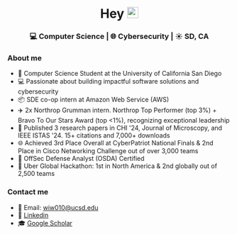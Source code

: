 <div align="center">
  <h1> Hey <img src="https://media.giphy.com/media/hvRJCLFzcasrR4ia7z/giphy.gif" width="25px"></h1>
</div>
 

<div align="center">
<h3> 💻 Computer Science | 🌐 Cybersecurity | ☀️ SD, CA </h3> 
</div>

### About me 

- 📓   Computer Science Student at the University of California San Diego
- 💻  Passionate about building impactful software solutions and cybersecurity
- 📦 SDE co-op intern at Amazon Web Service (AWS)
- :airplane:  2x Northrop Grumman intern. Northrop Top Performer (top 3%) + Bravo To Our Stars Award (top <1%), recognizing exceptional leadership
- :pencil: Published 3 research papers in CHI '24, Journal of Microscopy, and IEEE ISTAS '24. 15+ citations and 7,000+ downloads
- 🌐 Achieved 3rd Place Overall at CyberPatriot National Finals & 2nd Place in Cisco Networking Challenge out of over 3,000 teams
- 🚩 OffSec Defense Analyst (OSDA) Certified
- :blue_car: Uber Global Hackathon: 1st in North America & 2nd globally out of 2,500 teams

### Contact me
- 💭 Email: wiw010@ucsd.edu
- 🔗 [Linkedin](https://www.linkedin.com/in/william-wu-33bb59202/)
- 🎓 [Google Scholar](https://shorturl.at/CHDpg)

<div align="center">

</div>
<!--
Trinity
-->
